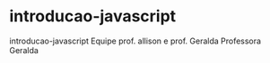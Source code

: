 # introducao-javascript
introducao-javascript
Equipe prof. allison e prof. Geralda
Professora Geralda

